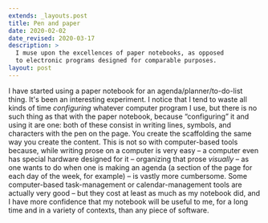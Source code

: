 ```yaml
---
extends: _layouts.post
title: Pen and paper
date: 2020-02-02
date_revised: 2020-03-17
description: >
  I muse upon the excellences of paper notebooks, as opposed
  to electronic programs designed for comparable purposes.
layout: post
---
```


I have started using a paper notebook for an agenda/planner/to-do-list
thing. It's been an interesting experiment. <!-- FOLD --> I notice that I tend to waste all kinds of time
*configuring* whatever computer program I use, but there is no such thing as that
with the paper notebook, because “configuring” it and using it
are one: both of these consist in writing lines, symbols, and characters with the pen on the page.
You create the scaffolding the same way you create the content. This is
not so with computer-based tools because, while writing prose on a computer is very easy –
a computer even has special hardware designed for it –
organizing that prose *visually* – as one wants to do when one
is making an agenda (a section of the page for each day of the week, for example) – is vastly more cumbersome.
Some computer-based task-management or calendar-management tools are actually very good – but
they cost at least as much as my notebook did, and I have more confidence that my notebook
will be useful to me, for a long time and in a variety of contexts, than any piece of software.
